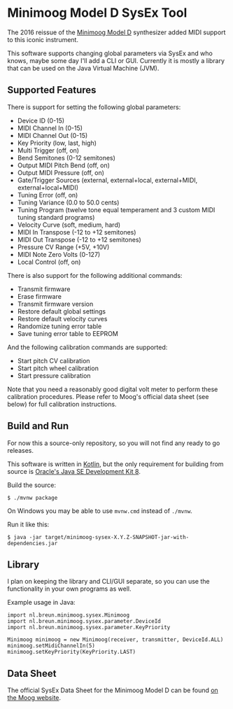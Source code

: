 Minimoog Model D SysEx Tool
===========================

The 2016 reissue of the [Minimoog Model D](https://www.moogmusic.com/products/minimoog/minimoog-model-d) synthesizer added MIDI support to this iconic instrument.

This software supports changing global parameters via SysEx and who knows, maybe some day I'll add a CLI or GUI. Currently it is mostly a library that can be used on the Java Virtual Machine (JVM).

Supported Features
------------------

There is support for setting the following global parameters:

* Device ID (0-15)
* MIDI Channel In (0-15)
* MIDI Channel Out (0-15)
* Key Priority (low, last, high)
* Multi Trigger (off, on)
* Bend Semitones (0-12 semitones)
* Output MIDI Pitch Bend (off, on)
* Output MIDI Pressure (off, on)
* Gate/Trigger Sources (external, external+local, external+MIDI, external+local+MIDI)
* Tuning Error (off, on)
* Tuning Variance (0.0 to 50.0 cents)
* Tuning Program (twelve tone equal temperament and 3 custom MIDI tuning standard programs)
* Velocity Curve (soft, medium, hard)
* MIDI In Transpose (-12 to +12 semitones)
* MIDI Out Transpose (-12 to +12 semitones)
* Pressure CV Range (+5V, +10V)
* MIDI Note Zero Volts (0-127)
* Local Control (off, on)

There is also support for the following additional commands:

* Transmit firmware
* Erase firmware
* Transmit firmware version
* Restore default global settings
* Restore default velocity curves
* Randomize tuning error table
* Save tuning error table to EEPROM

And the following calibration commands are supported:

* Start pitch CV calibration
* Start pitch wheel calibration
* Start pressure calibration

Note that you need a reasonably good digital volt meter to perform these calibration procedures. Please refer to Moog's official data sheet (see below) for full calibration instructions.

Build and Run
-------------

For now this a source-only repository, so you will not find any ready to go releases.
 
This software is written in [Kotlin](https://kotlinlang.org), but the only requirement for building from source is [Oracle's Java SE Development Kit 8](http://www.oracle.com/technetwork/java/javase/downloads/jdk8-downloads-2133151.html).

Build the source:

    $ ./mvnw package
    
On Windows you may be able to use `mvnw.cmd` instead of `./mvnw`.
    
Run it like this:
    
    $ java -jar target/minimoog-sysex-X.Y.Z-SNAPSHOT-jar-with-dependencies.jar

Library
-------

I plan on keeping the library and CLI/GUI separate, so you can use the functionality in your own programs as well.

Example usage in Java:

    import nl.breun.minimoog.sysex.Minimoog
    import nl.breun.minimoog.sysex.parameter.DeviceId
    import nl.breun.minimoog.sysex.parameter.KeyPriority
    
    Minimoog minimoog = new Minimoog(receiver, transmitter, DeviceId.ALL)
    minimoog.setMidiChannelIn(5)
    minimoog.setKeyPriority(KeyPriority.LAST)
    
    
Data Sheet
----------

The official SysEx Data Sheet for the Minimoog Model D can be found [on the Moog website](https://www.moogmusic.com/products/minimoog/minimoog-model-d#downloads-tab).